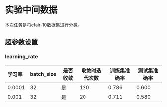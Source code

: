 # 实验中间数据
本次任务是将cfair-10数据集进行分类。  
## 超参数设置
### learning_rate
|学习率   |batch_size | 是否收敛  |收敛时迭代次数  |  训练集准确率| 测试集准确率|
|:-------|----------|-----------|---------|------|--------|
|0.0001 | 32 | 是 | 120 | 0.786| 0.600 |
|0.001  | 32 | 是 | 20  | 0.711| 0.580 |

